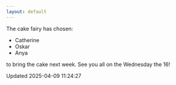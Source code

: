```yaml
---
layout: default
---
```


The cake fairy has chosen:
  -  Catherine
  -  Oskar
  -  Anya

to bring the cake next week. See you all on the Wednesday the 16!


Updated 2025-04-09 11:24:27
